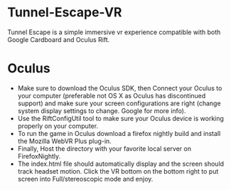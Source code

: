 # Tunnel-Escape-VR

Tunnel Escape is a simple immersive vr experience compatible with
both Google Cardboard and Oculus Rift.

# Oculus

- Make sure to download the Oculus SDK, then
Connect your Oculus to your computer (preferable
not OS X as Oculus has discontinued support) and make sure your screen
configurations are right (change system display settings to
change. Google for more info).
- Use the RiftConfigUtil tool to make sure your
Oculus device is working properly on your computer.
- To run the game in Oculus download a firefox nightly build and install the
Mozilla WebVR Plus plug-in.
- Finally, Host the directory with
your favorite local server on FirefoxNightly.
- The index.html file should automatically display and the screen should
track headset motion. Click the VR bottom on the bottom right to
put screen into Full/stereoscopic mode and enjoy.
